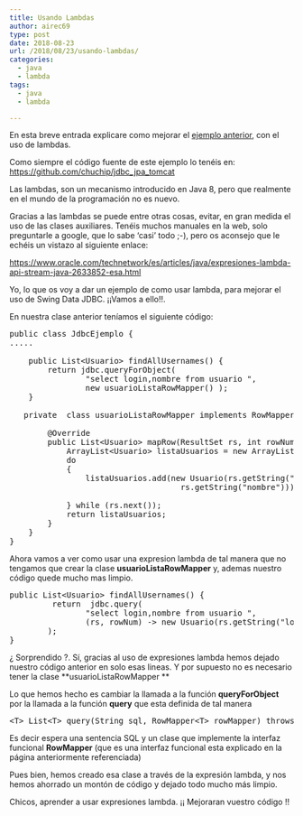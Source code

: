```yaml
---
title: Usando Lambdas
author: airec69
type: post
date: 2018-08-23
url: /2018/08/23/usando-lambdas/
categories:
  - java
  - lambda
tags:
  - java
  - lambda

---
```

En esta breve entrada explicare como mejorar el [ejemplo anterior][1], con el uso de lambdas.
 <!--more--> 

Como siempre el código fuente de este ejemplo lo tenéis en: <a href="https://github.com/chuchip/jdbc_jpa_tomcat" target="_blank" rel="noopener">https://github.com/chuchip/jdbc_jpa_tomcat</a>

Las lambdas, son un mecanismo introducido en Java 8, pero que realmente en el mundo de la programación no es nuevo.

Gracias a las lambdas se puede entre otras cosas, evitar, en gran medida el uso de las clases auxiliares. Tenéis muchos manuales en la web, solo preguntarle a google, que lo sabe &#8216;casi&#8217; todo ;-), pero os aconsejo que le echéis un vistazo al siguiente enlace:

<a href="https://www.oracle.com/technetwork/es/articles/java/expresiones-lambda-api-stream-java-2633852-esa.html" target="_blank" rel="noopener">https://www.oracle.com/technetwork/es/articles/java/expresiones-lambda-api-stream-java-2633852-esa.html</a>

Yo, lo que os voy a dar un ejemplo de como usar lambda, para mejorar el uso de Swing Data JDBC. ¡¡Vamos a ello!!.

En nuestra clase anterior teníamos el siguiente código:

<pre>public class JdbcEjemplo {
.....
       
    public List&lt;Usuario&gt; findAllUsernames() {
        return jdbc.queryForObject(
                "select login,nombre from usuario ",
                new usuarioListaRowMapper() );
    }
   
   private  class usuarioListaRowMapper implements RowMapper&lt;List&lt;Usuario&gt;&gt; {

        @Override
        public List&lt;Usuario&gt; mapRow(ResultSet rs, int rowNum) throws SQLException {
            ArrayList&lt;Usuario&gt; listaUsuarios = new ArrayList();
            do
            {
                listaUsuarios.add(new Usuario(rs.getString("login"),
                                    rs.getString("nombre")));

            } while (rs.next());
            return listaUsuarios;
        }
    }
}</pre>

Ahora vamos a ver como usar una expresion lambda de tal manera que no tengamos que crear la clase **usuarioListaRowMapper** y, ademas nuestro código quede mucho mas limpio.

<pre>public List&lt;Usuario&gt; findAllUsernames() {
         return  jdbc.query(
                "select login,nombre from usuario ",
                (rs, rowNum) -&gt; new Usuario(rs.getString("login"),rs.getString("nombre"))
        );
}</pre>

¿ Sorprendido ?. Sí, gracias al uso de expresiones lambda hemos dejado nuestro código anterior en solo esas lineas. Y por supuesto no es necesario tener la clase **usuarioListaRowMapper **

Lo que hemos hecho es cambiar la llamada a la función **queryForObject** por la llamada a la función **query** que esta definida de tal manera

<pre>&lt;T&gt; List&lt;T&gt; query(String sql, RowMapper&lt;T&gt; rowMapper) throws DataAccessException;</pre>

Es decir espera una sentencia SQL y un clase que implemente la interfaz funcional **RowMapper** (que es una interfaz funcional esta explicado en la página anteriormente referenciada)

Pues bien, hemos creado esa clase a través de la expresión lambda, y nos hemos ahorrado un montón de código y dejado todo mucho más limpio.

Chicos, aprender a usar expresiones lambda. ¡¡ Mejoraran vuestro código !!

 [1]: /2018/08/22/acceso-a-base-de-datos-con-jdbc-spring/